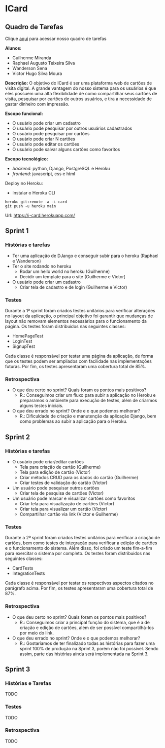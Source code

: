 # ICard

## Quadro de Tarefas
Clique [aqui](https://github.com/Maharal/ICard/projects/1) para acessar nosso quadro de tarefas

**Alunos:**
- Guilherme Miranda
- Raphael Augusto Teixeira Silva
- Wanderson Sena
- Victor Hugo Silva Moura

**Descrição:** 
O objetivo do ICard é ser uma plataforma web de cartões de visita digital. A grande vantagem do nosso sistema para os usuários é que eles possuem uma alta flexibilidade de como compartilhar seus cartões de visita, pesquisar por cartões de outros usuários, e tira a necessidade de gastar dinheiro com impressão.

**Escopo funcional:**
- O usuário pode criar um cadastro
- O usuário pode pesquisar por outros usuários cadastrados
- O usuário pode pesquisar por cartões
- O usuário pode criar N cartões
- O usuário pode editar os cartões
- O usuário pode salvar alguns cartões como favoritos

**Escopo tecnológico:**
- *backend:* python, Django, PostgreSQL e Heroku
- *frontend:* javascript, css e html

Deploy no Heroku:

- Instalar o Heroku CLI
 ```
heroku git:remote -a -i-card
git push -u heroku main
```

Url: https://i-card.herokuapp.com/

## Sprint 1

### Histórias e tarefas
- Ter uma aplicação de DJango e conseguir subir para o heroku (Raphael e Wanderson)
- Ter o site rodando no heroku
  - Rodar um hello world no heroku (Guilherme)
  - Decidir um template para o site (Guilherme e Victor)
- O usuário pode criar um cadastro
  - Criar tela de cadastro e de login (Guilherme e Victor)

### Testes
Durante a 1ª sprint foram criados testes unitários para verificar alterações no layout da aplicação, o principal objetivo foi garantir que mudanças de layout não removam elementos necessários para o funcionamento da página. Os testes foram distribuidos nas seguintes classes:

- HomePageTest
- LoginTest
- SignupTest

Cada classe é responsável por testar uma página da aplicação, de forma que os testes podem ser ampliados com facilidade nas implementações futuras. Por fim, os testes apresentaram uma cobertura total de 85%.

### Retrospectiva
- O que deu certo no sprint? Quais foram os pontos mais positivos?
  - R.: Conseguimos criar um fluxo para subir a aplicação no Heroku e preparamos o ambiente para execução de testes, além de criarmos alguns testes iniciais.
- O que deu errado no sprint? Onde e o que podemos melhorar?
  - R.: Dificuldade de criação e manutenção da aplicação Django, bem como problemas ao subir a aplicação para o Heroku.

## Sprint 2

### Histórias e tarefas
- O usuário pode criar/editar cartões
  - Tela para criação de cartão (Guilherme)
  - Tela para edição de cartão (Victor)
  - Criar métodos CRUD para os dados do cartão (Guilherme)
  - Criar testes de validação do cartão (Victor)
- Um usuário pode pesquisar outros cartões
  - Criar tela de pesquisa de cartões (Victor)
- Um usuário pode marcar e visualizar cartões como favoritos
  - Criar tela para visualização de cartões (Victor)
  - Criar tela para visualizar um cartão (Victor)
  - Compartilhar cartão via link (Victor e Guilherme)

### Testes
Durante a 2ª sprint foram criados testes unitários para verificar a criação de cartões, bem como testes de integração para verificar a edição de cartões e o funcionamento do sistema. Além disso, foi criado um teste fim-a-fim para exercitar o sistema por completo. Os testes foram distribuidos nas seguintes classes:

- CardTests
- IntegrationTests

Cada classe é responsável por testar os respectivos aspectos citados no parágrafo acima. Por fim, os testes apresentaram uma cobertura total de 87%.

### Retrospectiva
- O que deu certo no sprint? Quais foram os pontos mais positivos?
  - R.: Conseguimos criar a principal função do sistema, que é a de criação e edição de cartões, além de ser possível compartilhá-los por meio do link.
- O que deu errado no sprint? Onde e o que podemos melhorar?
  - R.: Gostaríamos de ter finalizado todas as histórias para fazer uma sprint 100% de produção na Sprint 3, porém não foi possível. Sendo assim, parte das histórias ainda será implementada na Sprint 3.

## Sprint 3

### Histórias e Tarefas
TODO

### Testes
TODO

### Retrospectiva
TODO
